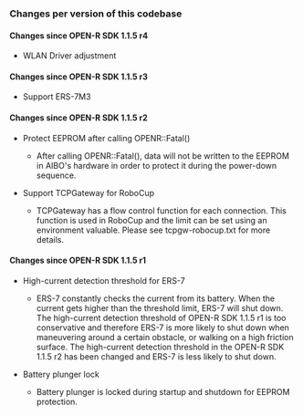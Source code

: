 ### Changes per version of this codebase

#### Changes since OPEN-R SDK 1.1.5 r4

* WLAN Driver adjustment

#### Changes since OPEN-R SDK 1.1.5 r3

* Support ERS-7M3

#### Changes since OPEN-R SDK 1.1.5 r2

* Protect EEPROM after calling OPENR::Fatal()
  - After calling OPENR::Fatal(), data will not be written to the EEPROM 
    in AIBO's hardware in order to protect it during the power-down
     sequence.

* Support TCPGateway for RoboCup
  - TCPGateway has a flow control function for each connection.
    This function is used in RoboCup and the limit can be set 
    using an environment valuable.
    Please see tcpgw-robocup.txt for more details.

#### Changes since OPEN-R SDK 1.1.5 r1

* High-current detection threshold for ERS-7
  - ERS-7 constantly checks the current from its battery. When the 
    current gets higher than the threshold limit, ERS-7 will shut down.
    The high-current detection threshold of OPEN-R SDK 1.1.5 r1 is too
    conservative and therefore ERS-7 is more likely to shut down when 
    maneuvering around a certain obstacle, or walking on a high friction 
    surface.
    The high-current detection threshold in the OPEN-R SDK 1.1.5 r2 has 
    been changed and ERS-7 is less likely to shut down.


* Battery plunger lock
  - Battery plunger is locked during startup and shutdown for EEPROM 
    protection.
